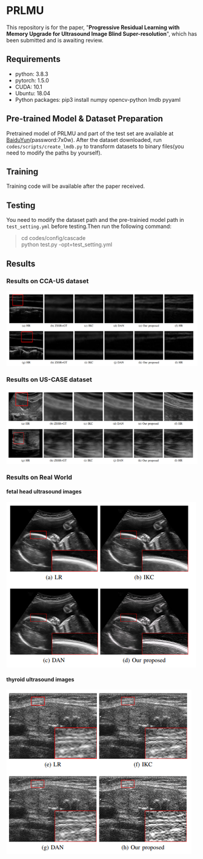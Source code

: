 # PRLMU

This repository is for the paper, "**Progressive Residual Learning with Memory Upgrade for Ultrasound Image Blind Super-resolution**", which has been submitted and is awaiting review.
## Requirements

+ python: 3.8.3
+ pytorch: 1.5.0
+ CUDA: 10.1
+ Ubuntu: 18.04
+ Python packages: pip3 install numpy opencv-python lmdb pyyaml

## Pre-trained Model & Dataset Preparation
Pretrained model of PRLMU and part of the test set are available at [BaiduYun](https://pan.baidu.com/s/1jBaxP-_KI7LRh0LLOey55g)(password:7x0w). After the dataset downloaded, run `codes/scripts/create_lmdb.py` to transform datasets to binary files(you need to modify the paths by yourself).

## Training   

Training code will be available after the paper received.

## Testing
You need to modify the dataset path and the pre-trainied model path in `test_setting.yml` before testing.Then run the following command:
> cd codes/config/cascade \
> python test.py -opt=test_setting.yml

## Results

### Results on CCA-US dataset

![img](https://github.com/hengliusky/PRLMU/blob/main/pic/Results1.png)

### Results on US-CASE dataset

![img](https://github.com/hengliusky/PRLMU/blob/main/pic/Results2.png)

### Results on Real World

#### fetal head ultrasound images
![img](https://github.com/hengliusky/PRLMU/blob/main/pic/Results3.png)

#### thyroid ultrasound images
![img](https://github.com/hengliusky/PRLMU/blob/main/pic/Results4.png)

